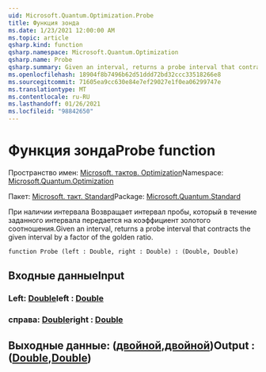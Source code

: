```yaml
---
uid: Microsoft.Quantum.Optimization.Probe
title: Функция зонда
ms.date: 1/23/2021 12:00:00 AM
ms.topic: article
qsharp.kind: function
qsharp.namespace: Microsoft.Quantum.Optimization
qsharp.name: Probe
qsharp.summary: Given an interval, returns a probe interval that contracts the given interval by a factor of the golden ratio.
ms.openlocfilehash: 18904f8b7496b62d51ddd72bd32ccc33518266e8
ms.sourcegitcommit: 71605ea9cc630e84e7ef29027e1f0ea06299747e
ms.translationtype: MT
ms.contentlocale: ru-RU
ms.lasthandoff: 01/26/2021
ms.locfileid: "98842650"
---
```

# <a name="probe-function"></a><span data-ttu-id="ccaca-102">Функция зонда</span><span class="sxs-lookup"><span data-stu-id="ccaca-102">Probe function</span></span>

<span data-ttu-id="ccaca-103">Пространство имен: [Microsoft. тактов. Optimization](xref:Microsoft.Quantum.Optimization)</span><span class="sxs-lookup"><span data-stu-id="ccaca-103">Namespace: [Microsoft.Quantum.Optimization](xref:Microsoft.Quantum.Optimization)</span></span>

<span data-ttu-id="ccaca-104">Пакет: [Microsoft. такт. Standard](https://nuget.org/packages/Microsoft.Quantum.Standard)</span><span class="sxs-lookup"><span data-stu-id="ccaca-104">Package: [Microsoft.Quantum.Standard](https://nuget.org/packages/Microsoft.Quantum.Standard)</span></span>


<span data-ttu-id="ccaca-105">При наличии интервала Возвращает интервал пробы, который в течение заданного интервала передается на коэффициент золотого соотношения.</span><span class="sxs-lookup"><span data-stu-id="ccaca-105">Given an interval, returns a probe interval that contracts the given interval by a factor of the golden ratio.</span></span>

```qsharp
function Probe (left : Double, right : Double) : (Double, Double)
```


## <a name="input"></a><span data-ttu-id="ccaca-106">Входные данные</span><span class="sxs-lookup"><span data-stu-id="ccaca-106">Input</span></span>

### <a name="left--double"></a><span data-ttu-id="ccaca-107">Left: [Double](xref:microsoft.quantum.lang-ref.double)</span><span class="sxs-lookup"><span data-stu-id="ccaca-107">left : [Double](xref:microsoft.quantum.lang-ref.double)</span></span>




### <a name="right--double"></a><span data-ttu-id="ccaca-108">справа: [Double](xref:microsoft.quantum.lang-ref.double)</span><span class="sxs-lookup"><span data-stu-id="ccaca-108">right : [Double](xref:microsoft.quantum.lang-ref.double)</span></span>





## <a name="output--doubledouble"></a><span data-ttu-id="ccaca-109">Выходные данные: ([двойной](xref:microsoft.quantum.lang-ref.double),[двойной](xref:microsoft.quantum.lang-ref.double))</span><span class="sxs-lookup"><span data-stu-id="ccaca-109">Output : ([Double](xref:microsoft.quantum.lang-ref.double),[Double](xref:microsoft.quantum.lang-ref.double))</span></span>

